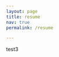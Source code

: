 ```yaml
---
layout: page
title: resume
nav: true
permalink: /resume

---
```

<object data="assets/pdf/Resume_SafiyyahBachar-forwebsite_2023.pdf" width="800" height="800" type='application/pdf'/>


test3

<embed src="https://safiyyahb.github.io/assets/pdf/Resume_SafiyyahBachar-forwebsite_2023.pdf" type="application/pdf" width="800" height="800"/>
